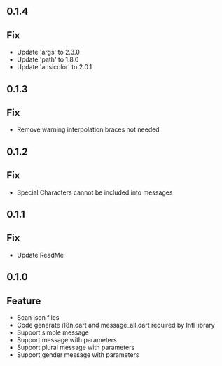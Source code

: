 ## 0.1.4
Fix
----
* Update 'args' to 2.3.0
* Update 'path' to 1.8.0
* Update 'ansicolor' to 2.0.1

## 0.1.3
Fix
----
* Remove warning interpolation braces not needed

## 0.1.2
Fix
----
* Special Characters cannot be included into messages

## 0.1.1
Fix
----
* Update ReadMe

## 0.1.0

Feature
---
* Scan json files
* Code generate i18n.dart and message_all.dart required by Intl library
* Support simple message
* Support message with parameters
* Support plural message with parameters
* Support gender message with parameters
